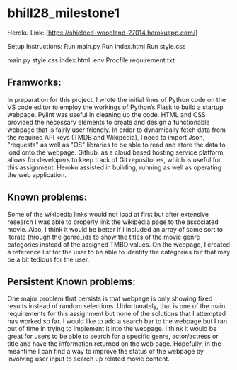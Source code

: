 
# bhill28_milestone1

Heroku Link: [https://shielded-woodland-27014.herokuapp.com/] 

Setup Instructions:
  Run main.py 
  Run index.html
  Run style.css 

main.py
style.css
index.html
.env
Procfile
requirement.txt


## Framworks: 

In preparation for this project, I wrote the initial lines of Python code on the VS code editor to employ the workings of Python’s Flask to build a startup webpage. Pylint was useful in cleaning up the code. HTML and CSS provided the necessary elements to create and design a functionable webpage that is fairly user friendly. In order to dynamically fetch data from the required API keys (TMDB and Wikipedia), I need to import Json, "requests" as well as "OS" libraries to be able to read and store the data to load onto the webpage. Github, as a cloud based hosting service platform, allows for developers to keep track of Git repositories, which is useful for this assignment. Heroku assisted in building, running as well as operating the web application. 


## Known problems:

Some of the wikipedia links would not load at first but after extensive research I was able to properly link the wikipedia page to the associated movie. Also, I think it would be better if I included an array of some sort to iterate through the genre_ids to show the titles of the movie genre categories instead of the assigned TMBD values. On the webpage, I created a reference list for the user to be able to identify the categories but that may be a bit tedious for the user.  

## Persistent Known problems: 

One major problem that persists is that webpage is only showing fixed results instead of random selections. Unfortunately, that is one of the main requirements for this assignment but none of the solutions that I attempted has worked so far. I would like to add a search bar to the webpage but I ran out of time in trying to implement it into the webpage. I think it would be great for users to be able to search for a specific genre, actor/actress or title and have the information returned on the web page. Hopefully, in the meantime I can find a way to improve the status of the webpage by involving user input to search up related movie content.


